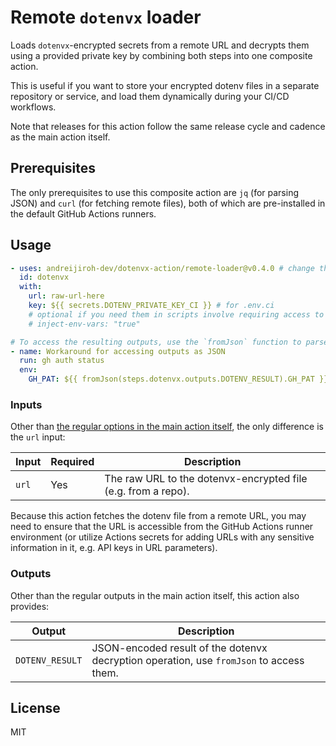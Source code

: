 # Remote `dotenvx` loader

Loads `dotenvx`-encrypted secrets from a remote URL and decrypts them using a provided private key by combining both steps into one composite action.

This is useful if you want to store your encrypted dotenv files in a separate repository or service, and load them dynamically during your CI/CD workflows.

Note that releases for this action follow the same release cycle and cadence as the main action itself.

## Prerequisites

The only prerequisites to use this composite action are `jq` (for parsing JSON) and `curl` (for fetching remote files), both of which are pre-installed in the default GitHub Actions runners.

## Usage

```yaml
- uses: andreijiroh-dev/dotenvx-action/remote-loader@v0.4.0 # change this to latest tagged version or use commit hashes
  id: dotenvx
  with:
    url: raw-url-here
    key: ${{ secrets.DOTENV_PRIVATE_KEY_CI }} # for .env.ci
    # optional if you need them in scripts involve requiring access to secrets via env vars
    # inject-env-vars: "true"

# To access the resulting outputs, use the `fromJson` function to parse the JSON-encoded output.
- name: Workaround for accessing outputs as JSON
  run: gh auth status
  env:
    GH_PAT: ${{ fromJson(steps.dotenvx.outputs.DOTENV_RESULT).GH_PAT }}
```

### Inputs

Other than [the regular options in the main action itself](../README.md#inputs), the only difference is the `url` input:

| Input            | Required | Description                                                                                     |
| ---------------- | -------- | ----------------------------------------------------------------------------------------------- |
| `url`            | Yes      | The raw URL to the dotenvx-encrypted file (e.g. from a repo). |

Because this action fetches the dotenv file from a remote URL, you may need to ensure that the URL is accessible from the GitHub Actions runner environment (or utilize Actions secrets for adding URLs with any sensitive information in it, e.g. API keys in URL parameters).

### Outputs

Other than the regular outputs in the main action itself, this action also provides:

| Output               | Description                                                                             |
| -------------------- | --------------------------------------------------------------------------------------- |
| `DOTENV_RESULT`      | JSON-encoded result of the dotenvx decryption operation, use `fromJson` to access them. |

## License

MIT
